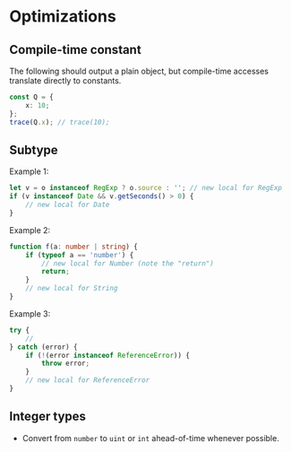 # Optimizations

## Compile-time constant

The following should output a plain object, but compile-time accesses translate directly to constants.

```typescript
const Q = {
    x: 10;
};
trace(Q.x); // trace(10);
```

## Subtype

Example 1:

```typescript
let v = o instanceof RegExp ? o.source : ''; // new local for RegExp
if (v instanceof Date && v.getSeconds() > 0) {
    // new local for Date
}
```

Example 2:

```typescript
function f(a: number | string) {
    if (typeof a == 'number') {
        // new local for Number (note the "return")
        return;
    }
    // new local for String
}
```

Example 3:

```ts
try {
    //
} catch (error) {
    if (!(error instanceof ReferenceError)) {
        throw error;
    }
    // new local for ReferenceError
}
```

## Integer types

- Convert from `number` to `uint` or `int` ahead-of-time whenever possible.